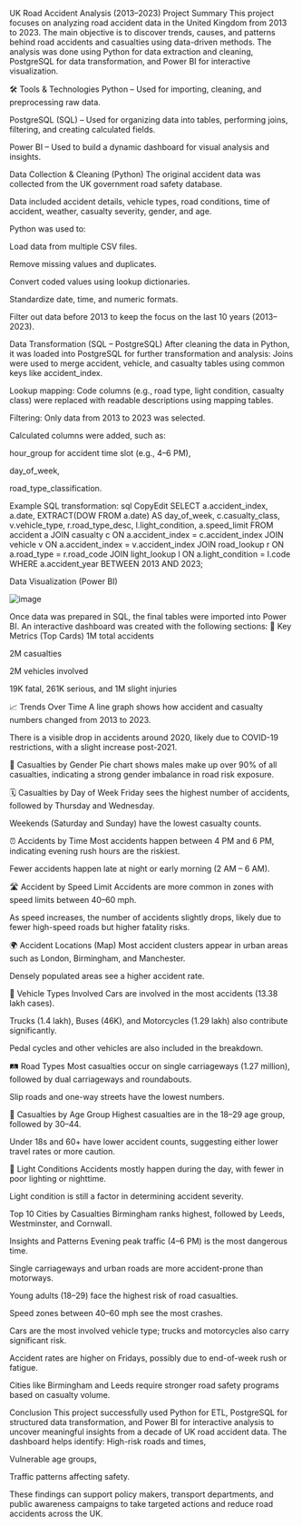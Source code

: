 UK Road Accident Analysis (2013–2023)
 Project Summary
This project focuses on analyzing road accident data in the United Kingdom from 2013 to 2023. The main objective is to discover trends, causes, and patterns behind road accidents and casualties using data-driven methods. The analysis was done using Python for data extraction and cleaning, PostgreSQL for data transformation, and Power BI for interactive visualization.

🛠 Tools & Technologies
Python – Used for importing, cleaning, and preprocessing raw data.


PostgreSQL (SQL) – Used for organizing data into tables, performing joins, filtering, and creating calculated fields.


Power BI – Used to build a dynamic dashboard for visual analysis and insights.



 Data Collection & Cleaning (Python)
The original accident data was collected from the UK government road safety database.


Data included accident details, vehicle types, road conditions, time of accident, weather, casualty severity, gender, and age.


Python was used to:


Load data from multiple CSV files.


Remove missing values and duplicates.


Convert coded values using lookup dictionaries.


Standardize date, time, and numeric formats.


Filter out data before 2013 to keep the focus on the last 10 years (2013–2023).



Data Transformation (SQL – PostgreSQL)
After cleaning the data in Python, it was loaded into PostgreSQL for further transformation and analysis:
Joins were used to merge accident, vehicle, and casualty tables using common keys like accident_index.


Lookup mapping: Code columns (e.g., road type, light condition, casualty class) were replaced with readable descriptions using mapping tables.


Filtering: Only data from 2013 to 2023 was selected.


Calculated columns were added, such as:


hour_group for accident time slot (e.g., 4–6 PM),


day_of_week,


road_type_classification.


Example SQL transformation:
sql
CopyEdit
SELECT 
  a.accident_index,
  a.date,
  EXTRACT(DOW FROM a.date) AS day_of_week,
  c.casualty_class,
  v.vehicle_type,
  r.road_type_desc,
  l.light_condition,
  a.speed_limit
FROM 
  accident a
JOIN casualty c ON a.accident_index = c.accident_index
JOIN vehicle v ON a.accident_index = v.accident_index
JOIN road_lookup r ON a.road_type = r.road_code
JOIN light_lookup l ON a.light_condition = l.code
WHERE 
  a.accident_year BETWEEN 2013 AND 2023;

Data Visualization (Power BI)

![image](https://github.com/user-attachments/assets/b7632d7f-eb0a-45bf-a01a-43ad98e1eea9)


Once data was prepared in SQL, the final tables were imported into Power BI. An interactive dashboard was created with the following sections:
🔢 Key Metrics (Top Cards)
1M total accidents


2M casualties


2M vehicles involved


19K fatal, 261K serious, and 1M slight injuries


📈 Trends Over Time
A line graph shows how accident and casualty numbers changed from 2013 to 2023.


There is a visible drop in accidents around 2020, likely due to COVID-19 restrictions, with a slight increase post-2021.


👥 Casualties by Gender
Pie chart shows males make up over 90% of all casualties, indicating a strong gender imbalance in road risk exposure.


🗓 Casualties by Day of Week
Friday sees the highest number of accidents, followed by Thursday and Wednesday.


Weekends (Saturday and Sunday) have the lowest casualty counts.


⏰ Accidents by Time
Most accidents happen between 4 PM and 6 PM, indicating evening rush hours are the riskiest.


Fewer accidents happen late at night or early morning (2 AM – 6 AM).


🛣 Accident by Speed Limit
Accidents are more common in zones with speed limits between 40–60 mph.


As speed increases, the number of accidents slightly drops, likely due to fewer high-speed roads but higher fatality risks.


🌍 Accident Locations (Map)
Most accident clusters appear in urban areas such as London, Birmingham, and Manchester.


Densely populated areas see a higher accident rate.


🚗 Vehicle Types Involved
Cars are involved in the most accidents (13.38 lakh cases).


Trucks (1.4 lakh), Buses (46K), and Motorcycles (1.29 lakh) also contribute significantly.


Pedal cycles and other vehicles are also included in the breakdown.


🛤 Road Types
Most casualties occur on single carriageways (1.27 million), followed by dual carriageways and roundabouts.


Slip roads and one-way streets have the lowest numbers.


👶 Casualties by Age Group
Highest casualties are in the 18–29 age group, followed by 30–44.


Under 18s and 60+ have lower accident counts, suggesting either lower travel rates or more caution.


🌌 Light Conditions
Accidents mostly happen during the day, with fewer in poor lighting or nighttime.


Light condition is still a factor in determining accident severity.


 Top 10 Cities by Casualties
Birmingham ranks highest, followed by Leeds, Westminster, and Cornwall.



Insights and Patterns
Evening peak traffic (4–6 PM) is the most dangerous time.


Single carriageways and urban roads are more accident-prone than motorways.


Young adults (18–29) face the highest risk of road casualties.


Speed zones between 40–60 mph see the most crashes.


Cars are the most involved vehicle type; trucks and motorcycles also carry significant risk.


Accident rates are higher on Fridays, possibly due to end-of-week rush or fatigue.


Cities like Birmingham and Leeds require stronger road safety programs based on casualty volume.



Conclusion
This project successfully used Python for ETL, PostgreSQL for structured data transformation, and Power BI for interactive analysis to uncover meaningful insights from a decade of UK road accident data.
The dashboard helps identify:
High-risk roads and times,


Vulnerable age groups,


Traffic patterns affecting safety.


These findings can support policy makers, transport departments, and public awareness campaigns to take targeted actions and reduce road accidents across the UK.

